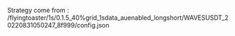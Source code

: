 Strategy come from : /flyingtoaster/1s/0.1.5_40%grid_1sdata_auenabled_longshort/WAVESUSDT_20220831050247_8f999/config.json